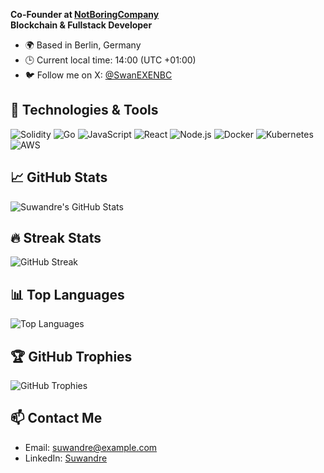 **Co-Founder at [NotBoringCompany](https://nbcompany.io/)**  
**Blockchain & Fullstack Developer**

- 🌍 Based in Berlin, Germany
- 🕒 Current local time: 14:00 (UTC +01:00)
- 🐦 Follow me on X: [@SwanEXENBC](https://twitter.com/SwanEXENBC)

## 🔧 Technologies & Tools

![Solidity](https://img.shields.io/badge/-Solidity-363636?style=flat&logo=solidity)
![Go](https://img.shields.io/badge/-Go-00ADD8?style=flat&logo=go)
![JavaScript](https://img.shields.io/badge/-JavaScript-F7DF1E?style=flat&logo=javascript)
![React](https://img.shields.io/badge/-React-61DAFB?style=flat&logo=react)
![Node.js](https://img.shields.io/badge/-Node.js-339933?style=flat&logo=node.js)
![Docker](https://img.shields.io/badge/-Docker-2496ED?style=flat&logo=docker)
![Kubernetes](https://img.shields.io/badge/-Kubernetes-326CE5?style=flat&logo=kubernetes)
![AWS](https://img.shields.io/badge/-AWS-232F3E?style=flat&logo=amazon-aws)

## 📈 GitHub Stats

![Suwandre's GitHub Stats](https://github-readme-stats.vercel.app/api?username=suwandre&show_icons=true&theme=radical)

## 🔥 Streak Stats

![GitHub Streak](https://github-readme-streak-stats.herokuapp.com/?user=suwandre&theme=radical)

## 📊 Top Languages

![Top Languages](https://github-readme-stats.vercel.app/api/top-langs/?username=suwandre&layout=compact&theme=radical)

## 🏆 GitHub Trophies

![GitHub Trophies](https://github-profile-trophy.vercel.app/?username=suwandre&theme=radical)

## 📫 Contact Me

- Email: [suwandre@example.com](mailto:suwandre@example.com)
- LinkedIn: [Suwandre](https://www.linkedin.com/in/suwandre/)
